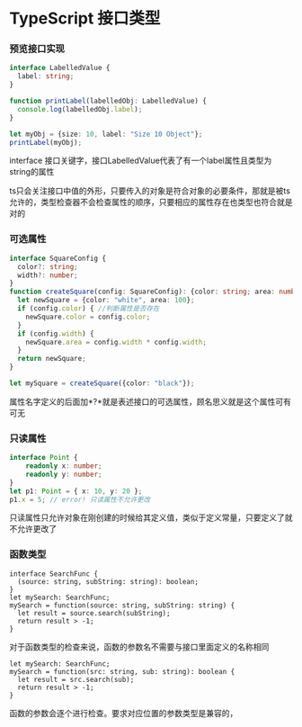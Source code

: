 # TypeScript 接口类型

### 预览接口实现

```typescript
interface LabelledValue {
  label: string;
}

function printLabel(labelledObj: LabelledValue) {
  console.log(labelledObj.label);
}

let myObj = {size: 10, label: "Size 10 Object"};
printLabel(myObj);
```

interface 接口关键字，接口LabelledValue代表了有一个label属性且类型为string的属性

ts只会关注接口中值的外形，只要传入的对象是符合对象的必要条件，那就是被ts允许的，类型检查器不会检查属性的顺序，只要相应的属性存在也类型也符合就是对的

### 可选属性

```typescript
interface SquareConfig {
  color?: string;
  width?: number;
}
function createSquare(config: SquareConfig): {color: string; area: number} {
  let newSquare = {color: "white", area: 100};
  if (config.color) { //判断属性是否存在
    newSquare.color = config.color;
  }
  if (config.width) {
    newSquare.area = config.width * config.width;
  }
  return newSquare;
}

let mySquare = createSquare({color: "black"});
```

属性名字定义的后面加*?*就是表述接口的可选属性，顾名思义就是这个属性可有可无

### 只读属性

```typescript
interface Point {
    readonly x: number;
    readonly y: number;
}
let p1: Point = { x: 10, y: 20 };
p1.x = 5; // error! 只读属性不允许更改
```

只读属性只允许对象在刚创建的时候给其定义值，类似于定义常量，只要定义了就不允许更改了

### 函数类型

```
interface SearchFunc {
  (source: string, subString: string): boolean;
}
let mySearch: SearchFunc;
mySearch = function(source: string, subString: string) {
  let result = source.search(subString);
  return result > -1;
}
```

对于函数类型的检查来说，函数的参数名不需要与接口里面定义的名称相同

```
let mySearch: SearchFunc;
mySearch = function(src: string, sub: string): boolean {
  let result = src.search(sub);
  return result > -1;
}
```

函数的参数会逐个进行检查。要求对应位置的参数类型是兼容的，

